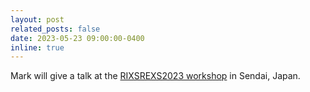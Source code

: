 ```yaml
---
layout: post
related_posts: false
date: 2023-05-23 09:00:00-0400
inline: true
---
```


Mark will give a talk at the [RIXSREXS2023 workshop](https://www.qst.go.jp/site/3gev-eng/workshop23-en.html) in Sendai, Japan.